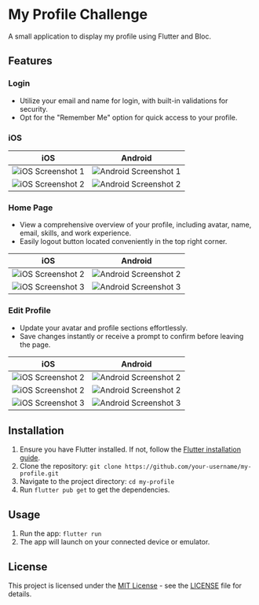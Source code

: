 # My Profile Challenge

A small application to display my profile using Flutter and Bloc.

## Features

### Login
- Utilize your email and name for login, with built-in validations for security.
- Opt for the "Remember Me" option for quick access to your profile.
### iOS

| iOS | Android |
| --- | ------- |
| ![iOS Screenshot 1](screenshots/iOS%201.png) | ![Android Screenshot 1](screenshots/android%201.png) |
| ![iOS Screenshot 2](screenshots/iOS%202.png) | ![Android Screenshot 2](screenshots/android%202.png) |

### Home Page
- View a comprehensive overview of your profile, including avatar, name, email, skills, and work experience.
- Easily logout button located conveniently in the top right corner.

| iOS | Android |
| --- | ------- |
| ![iOS Screenshot 2](screenshots/iOS%203.png) | ![Android Screenshot 2](screenshots/android%203.png) |
| ![iOS Screenshot 3](screenshots/iOS%207.png) | ![Android Screenshot 3](screenshots/android%207.png) |

### Edit Profile
- Update your avatar and profile sections effortlessly.
- Save changes instantly or receive a prompt to confirm before leaving the page.

| iOS | Android |
| --- | ------- |
| ![iOS Screenshot 2](screenshots/iOS%204.png) | ![Android Screenshot 2](screenshots/android%204.png) |
| ![iOS Screenshot 2](screenshots/iOS%205.png) | ![Android Screenshot 2](screenshots/android%205.png) |
| ![iOS Screenshot 3](screenshots/iOS%206.png) | ![Android Screenshot 3](screenshots/android%206.png) |

## Installation

1. Ensure you have Flutter installed. If not, follow the [Flutter installation guide](https://flutter.dev/docs/get-started/install).
2. Clone the repository: `git clone https://github.com/your-username/my-profile.git`
3. Navigate to the project directory: `cd my-profile`
4. Run `flutter pub get` to get the dependencies.

## Usage

1. Run the app: `flutter run`
2. The app will launch on your connected device or emulator.

## License

This project is licensed under the [MIT License](https://opensource.org/licenses/MIT) - see the [LICENSE](LICENSE) file for details.
